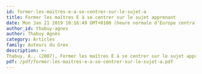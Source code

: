 ```yaml
---
id: former-les-maitres-e-a-se-centrer-sur-le-sujet-a
title: Former les maîtres E à se centrer sur le sujet apprenant
date: Mon Jan 21 2019 10:16:49 GMT+0100 (heure normale d’Europe centrale)
author_id: thabuy-agnes
author: Thabuy Agnès
category: Articles
family: Auteurs du Grex
description: >-
Thabuy, A., (2007), Former les maîtres E à se centrer sur le sujet apprenant, Expliciter n° 72, p. 1 - 23. 
pdf: /pdf/former-les-maitres-e-a-se-centrer-sur-le-sujet-a.pdf
---
```


